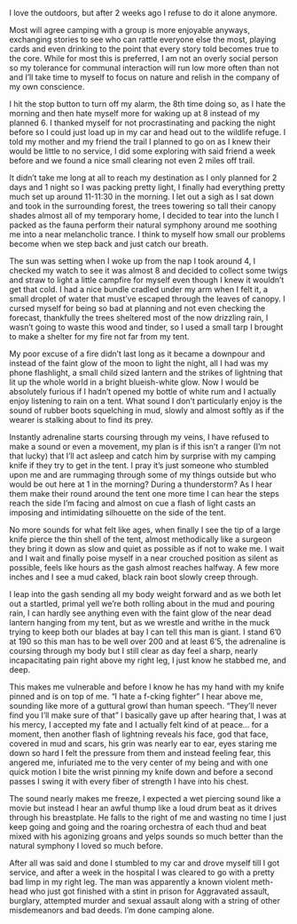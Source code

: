 I love the outdoors, but after 2 weeks ago I refuse to do it alone anymore. 

Most will agree camping with a group is more enjoyable anyways, exchanging stories to see who can rattle everyone else the most, playing cards and even drinking to the point that every story told becomes true to the core. While for most this is preferred, I am not an overly social person so my tolerance for communal interaction will run low more often than not and I’ll take time to myself to focus on nature and relish in the company of my own conscience.

I hit the stop button to turn off my alarm, the 8th time doing so, as I hate the morning and then hate myself more for waking up at 8 instead of my planned 6. I thanked myself for not procrastinating and packing the night before so I could just load up in my car and head out to the wildlife refuge. I told my mother and my friend the trail I planned to go on as I knew their would be little to no service, I did some exploring with said friend a week before and we found a nice small clearing not even 2 miles off trail.

It didn’t take me long at all to reach my destination as I only planned for 2 days and 1 night so I was packing pretty light, I finally had everything pretty much set up around 11-11:30 in the morning. I let out a sigh as I sat down and took in the surrounding forest, the trees towering so tall their canopy shades almost all of my temporary home, I decided to tear into the lunch I packed as the fauna perform their natural symphony around me soothing me into a near melancholic trance. I think to myself how small our problems become when we step back and just catch our breath.

The sun was setting when I woke up from the nap I took around 4, I checked my watch to see it was almost 8 and decided to collect some twigs and straw to light a little campfire for myself even though I knew it wouldn’t get that cold. I had a nice bundle cradled under my arm when I felt it, a small droplet of water that must’ve escaped through the leaves of canopy. I cursed myself for being so bad at planning and not even checking the forecast, thankfully the trees sheltered most of the now drizzling rain, I wasn’t going to waste this wood and tinder, so I used a small tarp I brought to make a shelter for my fire not far from my tent.

My poor excuse of a fire didn’t last long as it became a downpour and instead of the faint glow of the moon to light the night, all I had was my phone flashlight, a small child sized lantern and the strikes of lightning that lit up the whole world in a bright blueish-white glow. Now I would be absolutely furious if I hadn’t opened my bottle of white rum and I actually enjoy listening to rain on a tent. What sound I don’t particularly enjoy is the sound of rubber boots squelching in mud, slowly and almost softly as if the wearer is stalking about to find its prey.

Instantly adrenaline starts coursing through my veins, I have refused to make a sound or even a movement, my plan is if this isn’t a ranger (I’m not that lucky) that I’ll act asleep and catch him by surprise with my camping knife if they try to get in the tent. I pray it’s just someone who stumbled upon me and are rummaging through some of my things outside but who would be out here at 1 in the morning? During a thunderstorm? As I hear them make their round around the tent one more time I can hear the steps reach the side I’m facing and almost on cue a flash of light casts an imposing and intimidating silhouette on the side of the tent. 

No more sounds for what felt like ages, when finally I see the tip of a large knife pierce the thin shell of the tent, almost methodically like a surgeon they bring it down as slow and quiet as possible as if not to wake me. I wait and I wait and finally poise myself in a near crouched position as silent as possible, feels like hours as the gash almost reaches halfway. A few more inches and I see a mud caked, black rain boot slowly creep through.

I leap into the gash sending all my body weight forward and as we both let out a startled, primal yell we’re both rolling about in the mud and pouring rain, I can hardly see anything even with the faint glow of the near dead lantern hanging from my tent, but as we wrestle and writhe in the muck trying to keep both our blades at bay I can tell this man is giant. I stand 6’0 at 190 so this man has to be well over 200 and at least 6’5, the adrenaline is coursing through my body but I still clear as day feel a sharp, nearly incapacitating pain right above my right leg, I just know he stabbed me, and deep. 

This makes me vulnerable and before I know he has my hand with my knife pinned and is on top of me. “I hate a f-cking fighter” I hear above me, sounding like more of a guttural growl than human speech. “They’ll never find you I’ll make sure of that” I basically gave up after hearing that, I was at his mercy, I accepted my fate and I actually felt kind of at peace… for a moment, then another flash of lightning reveals his face, god that face, covered in mud and scars, his grin was nearly ear to ear, eyes staring me down so hard I felt the pressure from them and instead feeling fear, this angered me, infuriated me to the very center of my being and with one quick motion I bite the wrist pinning my knife down and before a second passes I swing it with every fiber of strength I have into his chest.

The sound nearly makes me freeze, I expected a wet piercing sound like a movie but instead I hear an awful thump like a loud drum beat as it drives through his breastplate. He falls to the right of me and wasting no time I just keep going and going and the roaring orchestra of each thud and beat mixed with his agonizing groans and yelps sounds so much better than the natural symphony I loved so much before.

After all was said and done I stumbled to my car and drove myself till I got service, and after a week in the hospital I was cleared to go with a pretty bad limp in my right leg. The man was apparently a known violent meth-head who just got finished with a stint in prison for Aggravated assault, burglary, attempted murder and sexual assault along with a string of other misdemeanors and bad deeds. I’m done camping alone.